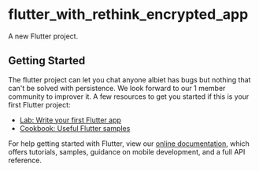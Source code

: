 # flutter_with_rethink_encrypted_app

A new Flutter project.

## Getting Started

The flutter project can let you chat anyone albiet has bugs but nothing that can't be solved with persistence.
We look forward to our 1 member community to improver it.
A few resources to get you started if this is your first Flutter project:

- [Lab: Write your first Flutter app](https://flutter.dev/docs/get-started/codelab)
- [Cookbook: Useful Flutter samples](https://flutter.dev/docs/cookbook)

For help getting started with Flutter, view our
[online documentation](https://flutter.dev/docs), which offers tutorials,
samples, guidance on mobile development, and a full API reference.
